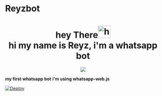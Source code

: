 # Reyzbot

<h1 align="center">hey There<img src="https://user-images.githubusercontent.com/1303154/88677602-1635ba80-d120-11ea-84d8-d263ba5fc3c0.gif" width="40px" alt="hi"><br>hi my name is Reyz, i'm a whatsapp bot</h1>
<p align="center">
  <img src="https://i.pinimg.com/564x/1f/08/05/1f08052bb730bbe18c9e123048acca19.jpg" /></>
</p>

<b>my first whatsapp bot</b>
<b>i'm using whatsapp-web.js</b>

[![Deploy](https://www.herokucdn.com/deploy/button.svg)](https://heroku.com/deploy)


